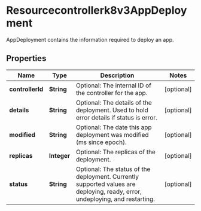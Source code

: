 

# Resourcecontrollerk8v3AppDeployment

AppDeployment contains the information required to deploy an app.

## Properties

| Name | Type | Description | Notes |
|------------ | ------------- | ------------- | -------------|
|**controllerId** | **String** | Optional: The internal ID of the controller for the app. |  [optional] |
|**details** | **String** | Optional: The details of the deployment. Used to hold error details if status is error. |  [optional] |
|**modified** | **String** | Optional: The date this app deployment was modified (ms since epoch). |  [optional] |
|**replicas** | **Integer** | Optional: The replicas of the deployment. |  [optional] |
|**status** | **String** | Optional: The status of the deployment. Currently supported values are deploying, ready, error, undeploying, and restarting. |  [optional] |



